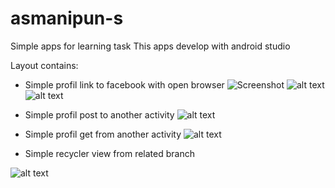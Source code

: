# asmanipun-s
Simple apps for learning task
This apps develop with android studio 

Layout contains:
- Simple profil link to facebook with open browser
![Screenshot](asmanipun-s/screen-profil.png)
![alt text](https://github.com/layumi3/asmanipun-s/blob/master/screen-profil.png)
![alt text](https://github.com/layumi3/asmanipun-s/blob/master/openned-browser.png)
- Simple profil post to another activity
![alt text](https://github.com/layumi3/asmanipun-s/blob/master/profile-input.jpeg)
- Simple profil get from another activity
![alt text](https://github.com/layumi3/asmanipun-s/blob/master/profile-output.jpeg)

- Simple recycler view from related branch

![alt text](https://github.com/layumi3/asmanipun-s/blob/master/recycler-view.jpg)
